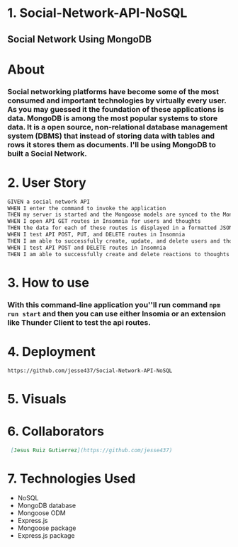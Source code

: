 # 1. Social-Network-API-NoSQL

## Social Network Using MongoDB

# About

### Social networking platforms have become some of the most consumed and important technologies by virtually every user. As you may guessed it the foundation of these applications is data. MongoDB is among the most popular systems to store data. It is a open source, non-relational database management system (DBMS) that instead of storing data with tables and rows it stores them as documents. I'll be using MongoDB to built a Social Network.

# 2. User Story

```md
GIVEN a social network API
WHEN I enter the command to invoke the application
THEN my server is started and the Mongoose models are synced to the MongoDB database 
WHEN I open API GET routes in Insomnia for users and thoughts
THEN the data for each of these routes is displayed in a formatted JSON
WHEN I test API POST, PUT, and DELETE routes in Insomnia
THEN I am able to successfully create, update, and delete users and thoughts in my database
WHEN I test API POST and DELETE routes in Insomnia
THEN I am able to successfully create and delete reactions to thoughts and add and remove friends to a user’s friend list
```


# 3. How to use

### With this command-line application you''ll run command `npm run start` and then you can use either Insomia or an extension like Thunder Client to test the api routes.

# 4. Deployment

```md
https://github.com/jesse437/Social-Network-API-NoSQL
```

# 5. Visuals

# 6. Collaborators

```md
 [Jesus Ruiz Gutierrez](https://github.com/jesse437)
```

# 7. Technologies Used

- NoSQL
- MongoDB database
- Mongoose ODM
- Express.js
- Mongoose package 
- Express.js package

